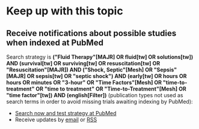 Keep up with this topic
=========================

<!--
Receive notifications about possible studies when results posted at [ClinicalTrials.gov](http://clinicaltrials.gov)
-------------------------
Search strategy is **preterm AND (progesterone OR Hydroxyprogesterone) | Interventional Studies**:

* [Search now and test strategy at ClinicalTrials.gov](https://clinicaltrials.gov/ct2/results?term=preterm+AND+%28progesterone+OR+Hydroxyprogesterone%29&type=Intr&rslt=&recr=&age_v=&gndr=&cond=&intr=&titles=&outc=&spons=&lead=&id=&state1=&cntry1=&state2=&cntry2=&state3=&cntry3=&locn=&rcv_s=&rcv_e=&lup_s=&lup_e=)
* Receive updates by [email](https://feedburner.google.com/fb/a/mailverify?uri=ClinicaltrialsgovPretermBirth&amp;loc=en_US) or [RSS](http://feeds.feedburner.com/ClinicaltrialsgovPretermBirth?format=xml)
-->
Receive notifications about possible studies when indexed at PubMed
-------------------------
Search strategy is **("Fluid Therapy"[MAJR] OR fluid[tw] OR solutions[tw]) AND (survival[tw] OR surviving[tw] OR resuscitation[tw] OR "Resuscitation"[MAJR]) AND ("Shock, Septic"[Mesh] OR "Sepsis"[MAJR] OR sepsis[tw] OR "septic shock") AND (early[tw] OR hours OR hours OR minutes OR "3-hour" OR "Time Factors"[Mesh] OR "time-to-treatment" OR "time to treatment" OR "Time-to-Treatment"[Mesh] OR "time factor"[tw]) AND (english[Filter])** (publication types not used as search terms in order to avoid missing trials awaiting indexing by PubMed):

* [Search now and test strategy at PubMed](https://pubmed.ncbi.nlm.nih.gov/?term=%28%22Fluid+Therapy%22%5BMAJR%5D+OR+fluid%5Btw%5D+OR+solutions%5Btw%5D%29+AND+%28survival%5Btw%5D+OR+surviving%5Btw%5D+OR+resuscitation%5Btw%5D+OR+%22Resuscitation%22%5BMAJR%5D%29+AND+%28%22Shock%2C+Septic%22%5BMesh%5D+OR+%22Sepsis%22%5BMAJR%5D+OR+sepsis%5Btw%5D+OR+%22septic+shock%22%29+AND+%28early%5Btw%5D+OR+hours+OR+hours+OR+minutes+OR+%223-hour%22+OR+%22Time+Factors%22%5BMesh%5D+OR+%22time-to-treatment%22+OR+%22time+to+treatment%22+OR+%22Time-to-Treatment%22%5BMesh%5D+OR+%22time+factor%22%5Btw%5D%29+AND+%28english%5BFilter%5D%29&sort=pubdate&size=200)
* Receive updates by [email](https://feedburner.google.com/fb/a/mailverify?uri=PubMedSepsisFluidsTiming&amp;loc=en_US) or [RSS](http://feeds.feedburner.com/PubMedSepsisFluidsTiming)

